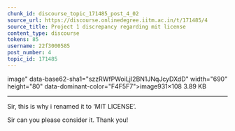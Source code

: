 ```yaml
---
chunk_id: discourse_topic_171485_post_4_02
source_url: https://discourse.onlinedegree.iitm.ac.in/t/171485/4
source_title: Project 1 discrepancy regarding mit license
content_type: discourse
tokens: 85
username: 22f3000585
post_number: 4
topic_id: 171485
---
```


image" data-base62-sha1="szzRWfPWoiLjI2BN1JNqJcyDXdD" width="690" height="80" data-dominant-color="F4F5F7">image931×108 3.89 KB

---

Sir, this is why i renamed it to ‘MIT LICENSE’.

Sir can you please consider it. Thank you!
